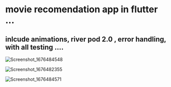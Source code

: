 # movie recomendation app in flutter ...

## inlcude animations, river pod 2.0 , error handling, with all  testing ....
  
  
  ![Screenshot_1676484548](https://user-images.githubusercontent.com/29290992/219116637-b8a517ec-8296-4d9d-8a6c-b4e870b20029.png)
  
  
  ![Screenshot_1676482355](https://user-images.githubusercontent.com/29290992/219116705-bc4e44ff-a7d1-4f1a-8d26-f8fb78bd5ab9.png)
  
  ![Screenshot_1676484571](https://user-images.githubusercontent.com/29290992/219116782-6d55ac9c-be51-4176-a461-3886160a02c3.png)
